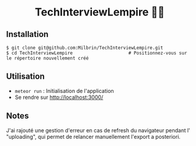 <h1 align="center">TechInterviewLempire 👩‍🏫</h1>

## Installation

```shell
$ git clone git@github.com:Milbrin/TechInterviewLempire.git
$ cd TechInterviewLempire                     # Positionnez-vous sur le répertoire nouvellement créé
```

## Utilisation

- `meteor run` : Initialisation de l'application
- Se rendre sur [http://localhost:3000/](http://localhost:3000/)

## Notes

J'ai rajouté une gestion d'erreur en cas de refresh du navigateur pendant l' "uploading", qui permet de relancer manuellement l'export a posteriori.
